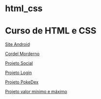 # html_css
<h1> Curso de HTML e CSS </h1>

<a href="https://andrerochadsr.github.io/projeto-android/" target="_blank">Site Android</a>

<a href="https://andrerochadsr.github.io/projeto-cordel/" target="_blank">Cordel Morderno</a>

<a href="https://andrerochadsr.github.io/projeto-social/" target="_blank">Projeto Social</a>

<a href="https://andrerochadsr.github.io/projeto-login/" target="_blank">Projeto Login</a>

<a href="https://andrerochadsr.github.io/pokedex/" target="_blank">Projeto PokeDex</a>

<a href="https://andrerochadsr.github.io/valor-min-max/" target="_blank">Projeto valor mínimo e máximo</a>
